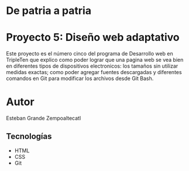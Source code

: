 # De patria a patria

# Proyecto 5: Diseño web adaptativo

Este proyecto es el número cinco del programa de Desarrollo web en TripleTen que explico como poder lograr que una pagina web se vea bien en diferentes tipos de dispositivos electronicos: los tamaños sin utilizar medidas exactas; como poder agregar fuentes descargadas y diferentes comandos en Git para modificar los archivos desde Git Bash.

# Autor

Esteban Grande Zempoaltecatl

## Tecnologías

- HTML
- CSS
- Git
